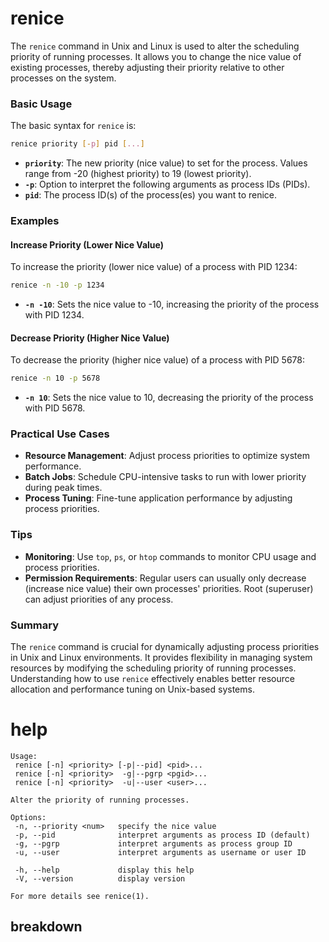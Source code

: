 # renice

The `renice` command in Unix and Linux is used to alter the scheduling priority of running processes. It allows you to change the nice value of existing processes, thereby adjusting their priority relative to other processes on the system.

### Basic Usage

The basic syntax for `renice` is:

```sh
renice priority [-p] pid [...]
```

- **`priority`**: The new priority (nice value) to set for the process. Values range from -20 (highest priority) to 19 (lowest priority).
- **`-p`**: Option to interpret the following arguments as process IDs (PIDs).
- **`pid`**: The process ID(s) of the process(es) you want to renice.

### Examples

#### Increase Priority (Lower Nice Value)

To increase the priority (lower nice value) of a process with PID 1234:

```sh
renice -n -10 -p 1234
```

- **`-n -10`**: Sets the nice value to -10, increasing the priority of the process with PID 1234.

#### Decrease Priority (Higher Nice Value)

To decrease the priority (higher nice value) of a process with PID 5678:

```sh
renice -n 10 -p 5678
```

- **`-n 10`**: Sets the nice value to 10, decreasing the priority of the process with PID 5678.

### Practical Use Cases

- **Resource Management**: Adjust process priorities to optimize system performance.
- **Batch Jobs**: Schedule CPU-intensive tasks to run with lower priority during peak times.
- **Process Tuning**: Fine-tune application performance by adjusting process priorities.

### Tips

- **Monitoring**: Use `top`, `ps`, or `htop` commands to monitor CPU usage and process priorities.
- **Permission Requirements**: Regular users can usually only decrease (increase nice value) their own processes' priorities. Root (superuser) can adjust priorities of any process.

### Summary

The `renice` command is crucial for dynamically adjusting process priorities in Unix and Linux environments. It provides flexibility in managing system resources by modifying the scheduling priority of running processes. Understanding how to use `renice` effectively enables better resource allocation and performance tuning on Unix-based systems.



# help 

```
Usage:
 renice [-n] <priority> [-p|--pid] <pid>...
 renice [-n] <priority>  -g|--pgrp <pgid>...
 renice [-n] <priority>  -u|--user <user>...

Alter the priority of running processes.

Options:
 -n, --priority <num>   specify the nice value
 -p, --pid              interpret arguments as process ID (default)
 -g, --pgrp             interpret arguments as process group ID
 -u, --user             interpret arguments as username or user ID

 -h, --help             display this help
 -V, --version          display version

For more details see renice(1).
```



## breakdown

```

```
